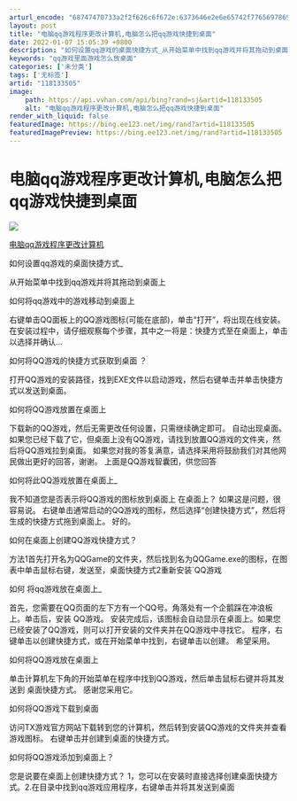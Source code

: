 ```yaml
---
arturl_encode: "68747470733a2f2f626c6f672e:6373646e2e6e65742f77656978696e5f33353333303739362f:61727469636c652f64657461696c732f313138313333353035"
layout: post
title: "电脑qq游戏程序更改计算机,电脑怎么把qq游戏快捷到桌面"
date: 2022-01-07 15:05:39 +0800
description: "如何设置qq游戏的桌面快捷方式_从开始菜单中找到qq游戏并将其拖动到桌面上如"
keywords: "qq游戏里面游戏怎么放桌面"
categories: ['未分类']
tags: ['无标签']
artid: "118133505"
image:
    path: https://api.vvhan.com/api/bing?rand=sj&artid=118133505
    alt: "电脑qq游戏程序更改计算机,电脑怎么把qq游戏快捷到桌面"
render_with_liquid: false
featuredImage: https://bing.ee123.net/img/rand?artid=118133505
featuredImagePreview: https://bing.ee123.net/img/rand?artid=118133505
---
```


# 电脑qq游戏程序更改计算机,电脑怎么把qq游戏快捷到桌面

![](https://img-home.csdnimg.cn/images/20240711112329.png)

[电脑qq游戏程序更改计算机](https://so.csdn.net/so/search/s.do?q=%E7%94%B5%E8%84%91qq%E6%B8%B8%E6%88%8F%E7%A8%8B%E5%BA%8F%E6%9B%B4%E6%94%B9%E8%AE%A1%E7%AE%97%E6%9C%BA&t=all&o=vip&s=&l=&f=&viparticle=&from_tracking_code=tag_word&from_code=app_blog_art)

如何设置qq游戏的桌面快捷方式\_

从开始菜单中找到qq游戏并将其拖动到桌面上

如何将qq游戏中的游戏移动到桌面上

右键单击QQ面板上的QQ游戏图标(可能在底部)，单击“打开”，将出现在线安装。 在安装过程中，请仔细观察每个步骤，其中之一将是：快捷方式至在桌面上，单击以选择并确认...

如何将QQ游戏的快捷方式获取到桌面 ？

打开QQ游戏的安装路径，找到EXE文件以启动游戏，然后右键单击并单击快捷方式以发送到桌面。

如何将QQ游戏放置在桌面上

下载新的QQ游戏，然后无需更改任何设置，只需继续确定即可。 自动出现桌面。 如果您已经下载了它，但桌面上没有QQ游戏，请找到放置QQ游戏的文件夹，然后将QQ游戏拉到桌面。 如果您对我的答复满意，请选择采用将鼓励我们对其他网民做出更好的回答，谢谢。 上面是QQ游戏智囊团，供您回答

如何将此QQ游戏放置在桌面上\_

我不知道您是否表示将QQ游戏的图标放到桌面上 在桌面上？ 如果这是问题，很容易说。 右键单击通常启动的QQ游戏的图标，然后选择“创建快捷方式”，然后将生成的快捷方式拖到桌面上。 好的。

如何在桌面上创建QQ游戏快捷方式？

方法1首先打开名为QQGame的文件夹，然后找到名为QQGame.exe的图标，在图表中单击鼠标右键，发送至，桌面快捷方式2重新安装`QQ游戏

如何 将qq游戏放在桌面上\_

首先，您需要在QQ页面的左下方有一个QQ号。角落处有一个企鹅踩在冲浪板上。单击后，安装 QQ游戏。 安装完成后，该图标会自动显示在桌面上。如果您已经安装了QQ游戏，则可以打开安装的文件夹并在QQ游戏中寻找它。 程序，右键单击以创建快捷方式，或在开始菜单中找到，右键单击以创建。 希望采用。

如何将QQ游戏放在桌面上

单击计算机左下角的开始菜单在程序中找到QQ游戏，然后单击鼠标右键并将其发送到 桌面快捷方式。 感谢您采用它。

如何将QQ游戏下载到桌面

访问TX游戏官方网站下载转到您的计算机，然后转到安装QQ游戏的文件夹并查看 游戏图标。 右键单击并创建到桌面的快捷方式。

如何将QQ游戏添加到桌面上？

您是说要在桌面上创建快捷方式？ 1，您可以在安装时直接选择创建桌面快捷方式。2.在目录中找到qq游戏应用程序，右键单击并将其发送到桌面